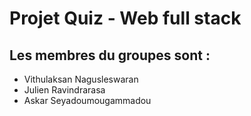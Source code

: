# Projet Quiz - Web full stack 

## Les membres du groupes sont : 
-  Vithulaksan Nagusleswaran 
-  Julien Ravindrarasa
-  Askar Seyadoumougammadou